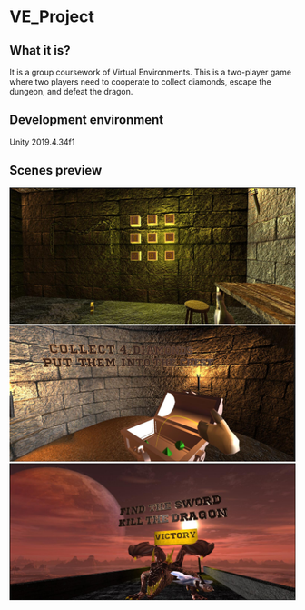 # VE_Project
## What it is?
It is a group coursework of Virtual Environments. This is a two-player game where two players need to cooperate to collect diamonds, escape the dungeon, and defeat the dragon.
## Development environment
Unity 2019.4.34f1
## Scenes preview
![Image text](https://github.com/YuebinFU/VE_Project/blob/main/Images/trigger.jpg)
![Image text](https://github.com/YuebinFU/VE_Project/blob/main/Images/chest.jpg)
![Image text](https://github.com/YuebinFU/VE_Project/blob/main/Images/dragon.jpg)
